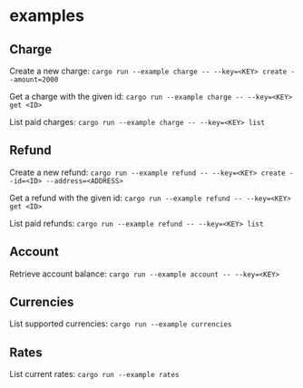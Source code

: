 # examples

## Charge

Create a new charge:
`cargo run --example charge -- --key=<KEY> create --amount=2000`

Get a charge with the given id:
`cargo run --example charge -- --key=<KEY> get <ID>`

List paid charges:
`cargo run --example charge -- --key=<KEY> list`

## Refund

Create a new refund:
`cargo run --example refund -- --key=<KEY> create --id=<ID> --address=<ADDRESS>`

Get a refund with the given id:
`cargo run --example refund -- --key=<KEY> get <ID>`

List paid refunds:
`cargo run --example refund -- --key=<KEY> list`

## Account

Retrieve account balance:
`cargo run --example account -- --key=<KEY>`

## Currencies

List supported currencies:
`cargo run --example currencies`

## Rates

List current rates:
`cargo run --example rates`

